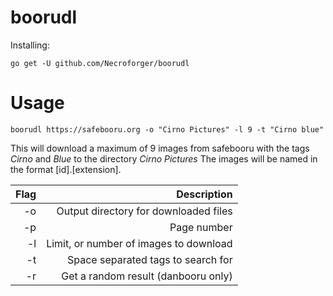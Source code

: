 # boorudl
Installing:

``go get -U github.com/Necroforger/boorudl``

# Usage
``boorudl https://safebooru.org -o "Cirno Pictures" -l 9 -t "Cirno blue"``

This will download a maximum of 9 images from safebooru with the tags *Cirno* and *Blue* to the directory *Cirno Pictures*
The images will be named in the format [id].[extension].

| Flag | Description |
|------:|-----------:|
|-o      |Output directory for downloaded files|
|-p      | Page number|
|-l      | Limit, or number of images to download|
|-t      | Space separated tags to search for|
|-r      | Get a random result (danbooru only)|
